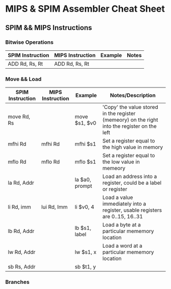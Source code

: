 # MIPS & SPIM Assembler Cheat Sheet

## SPIM && MIPS Instructions 

### Bitwise Operations

| SPIM Instruction | MIPS Instruction | Example              | Notes                              |
| ---------------- | ---------------- | -------------------- | -----------------------------------|
| ADD Rd, Rs, Rt   | ADD Rd, Rs, Rt   | 



### Move && Load


| SPIM Instruction | MIPS Instruction | Example              | Notes/Description                                                                            |
| ---------------- | ---------------- | -------------------- | ---------------------------------------------------------------------------------------------|
| move Rd, Rs      |                  | move $s1, $v0        | 'Copy' the value stored in the register (memeory) on the right into the register on the left |
| mfhi Rd          | mfhi Rd          | mfhi $s1             |  Set a register equal to the high value in memory                                            |
| mflo Rd          | mflo Rd          | mflo $s1             |  Set a register equal to the low value in memeory                                            |
| la Rd, Addr      |                  | la $a0, prompt       |  Load an address into a register, could be a label or register                               |
| li Rd, imm       | lui	Rd, Imm   | li $v0, 4            |  Load a value immediately into a register, usable registers are 0..15, 16..31                |
| lb Rd, Addr      |                  | lb $s1, label        |  Load a byte at a particular mememory location                                               |
| lw Rd, Addr      |                  | lw $s1, x            |  Load a word at a particular mememory location                                               |
| sb Rs, Addr      |                  | sb $t1, y            |                                                                                              |


### Branches